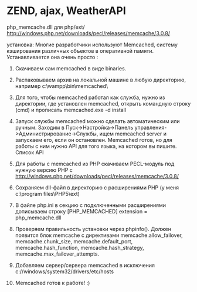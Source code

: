 ZEND, ajax, WeatherAPI
========
php_memcache.dll для php/ext/
http://windows.php.net/downloads/pecl/releases/memcache/3.0.8/

установка:
Многие разработчики используют Memcached, систему кэширования различных объектов в оперативной памяти. Устанавливается она очень просто
:

1. Cкачиваем сам memcached в виде binaries.

2. Распаковываем архив на локальной машине в любую директорию, например c:\wampp\bin\memcached\

3. Для того, чтобы memcached работал как служба, нужно из директории, где установлен memcached, открыть командную строку (cmd) и прописать memcached.exe -d install

4. Запуск службы memcached можно сделать автоматическим или ручным. Заходим в Пуск->Настройка->Панель управления->Администрирование->Службы, ищем memcached server и запускаем его, если он остановлен.
Memcached готов, но для работы с ним нужно API для того языка, на котором вы пишите.
Список API

5. Для работы с memcached из PHP скачиваем PECL-модуль под нужную версию PHP c http://windows.php.net/downloads/pecl/releases/memcache/3.0.8/

6. Сохраняем dll-файл в директорию с расширениями PHP (у меня c:\program files\PHP5\ext\)

7. В файле php.ini в секцию с подключенными расширениями дописываем строку
[PHP_MEMCACHED]
extension = php_memcache.dll

8. Проверяем правильность установки через phpinfo(). Должен появится блок memcache с директивами memcache.allow_failover, memcache.chunk_size, memcache.default_port, memcache.hash_function, memcache.hash_strategy, memcache.max_failover_attempts.

9. Добавляем сервер/сервера memcached в исключения c://windows/system32/drivers/etc/hosts

10. Memcached готов к работе! :)
